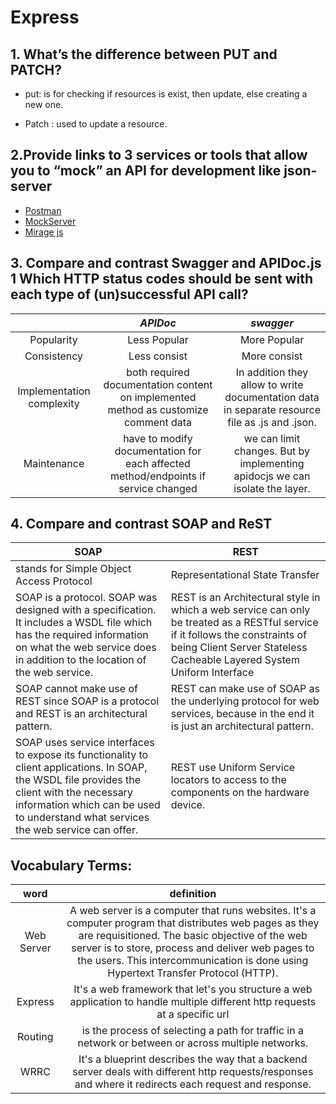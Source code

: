 # Express

## 1. What’s the difference between PUT and PATCH?
* put: is for checking if resources is exist, then update, else creating a new one.

* Patch : used to update a resource.

## 2.Provide links to 3 services or tools that allow you to “mock” an API for development like json-server
* [Postman](https://www.postman.com/)
* [MockServer](https://www.mock-server.com/)
* [Mirage js](https://miragejs.com/)

## 3. Compare and contrast Swagger and APIDoc.js 1 Which HTTP status codes should be sent with each type of (un)successful API call?

|                           |                                      *APIDoc*                                       |                                           *swagger*                                            |
| :-----------------------: | :---------------------------------------------------------------------------------: | :--------------------------------------------------------------------------------------------: |
|        Popularity         |                                    Less Popular                                     |                                          More Popular                                          |
|        Consistency        |                                    Less consist                                     |                                          More consist                                          |
| Implementation complexity | both required documentation content on implemented method as customize comment data | In addition they allow to write documentation data in separate resource file as .js and .json. |
|        Maintenance        | have to modify documentation for each affected method/endpoints if service changed  |          we can limit changes. But by implementing apidocjs we can isolate the layer.          |

## 4. Compare and contrast SOAP and ReST
| SOAP                                                                                                                                                                                                                                | REST                                                                                                                                                                                                     |
| ----------------------------------------------------------------------------------------------------------------------------------------------------------------------------------------------------------------------------------- | -------------------------------------------------------------------------------------------------------------------------------------------------------------------------------------------------------- |
| stands for Simple Object Access Protocol                                                                                                                                                                                            | Representational State Transfer                                                                                                                                                                          |
| SOAP is a protocol. SOAP was designed with a specification. It includes a WSDL file which has the required information on what the web service does in addition to the location of the web service.                                 | REST is an Architectural style in which a web service can only be treated as a RESTful service if it follows the constraints of being Client Server Stateless Cacheable Layered System Uniform Interface |
| SOAP cannot make use of REST since SOAP is a protocol and REST is an architectural pattern.                                                                                                                                         | REST can make use of SOAP as the underlying protocol for web services, because in the end it is just an architectural pattern.                                                                           |
| SOAP uses service interfaces to expose its functionality to client applications. In SOAP, the WSDL file provides the client with the necessary information which can be used to understand what services the web service can offer. | REST use Uniform Service locators to access to the components on the hardware device.                                                                                                                    |



## Vocabulary Terms:

|    word    |                                                                                                                                              definition                                                                                                                                               |
| :--------: | :---------------------------------------------------------------------------------------------------------------------------------------------------------------------------------------------------------------------------------------------------------------------------------------------------: |
| Web Server | A web server is a computer that runs websites. It's a computer program that distributes web pages as they are requisitioned. The basic objective of the web server is to store, process and deliver web pages to the users. This intercommunication is done using Hypertext Transfer Protocol (HTTP). |
|  Express   |It's a web framework that let's you structure a web application to handle multiple different http requests at a specific url                                                                                      |
|  Routing   |is the process of selecting a path for traffic in a network or between or across multiple networks.                                                                                                  |
|    WRRC    | It's a blueprint describes the way that a backend server deals with different http requests/responses and where it redirects each request and response.                                                                        |